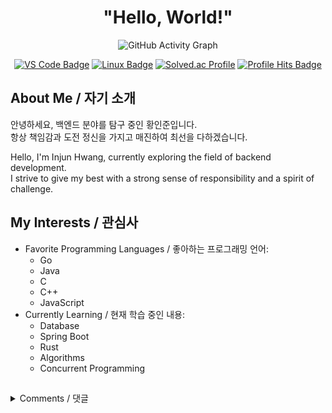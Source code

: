 <div align="center">

# "Hello, World!"

![GitHub Activity Graph](https://github-readme-activity-graph.vercel.app/graph?username=in-jun&theme=high-contrast&height=250)

[![VS Code Badge](https://img.shields.io/badge/Visual%20Studio%20Code-007ACC?style=flat-square&logo=Visual%20Studio%20Code&logoColor=white)](https://code.visualstudio.com/)
[![Linux Badge](https://img.shields.io/badge/Linux-FCC624?style=flat-square&logo=Linux&logoColor=white)](https://www.linux.org/)
[![Solved.ac Profile](https://mazassumnida.wtf/api/mini/generate_badge?boj=dlswns)](https://solved.ac/profile/dlswns)
[![Profile Hits Badge](https://hits.seeyoufarm.com/api/count/incr/badge.svg?url=https%3A%2F%2Fgithub.com%2Fin-jun&count_bg=%23000000&title_bg=%23000000&icon=&icon_color=%23E7E7E7&title=in-jun&edge_flat=true)](https://github.com/in-jun)

</div>

## About Me / 자기 소개

안녕하세요, 백엔드 분야를 탐구 중인 황인준입니다.<br>
항상 책임감과 도전 정신을 가지고 매진하여 최선을 다하겠습니다.<br>

Hello, I'm Injun Hwang, currently exploring the field of backend development.<br>
I strive to give my best with a strong sense of responsibility and a spirit of challenge.<br>

## My Interests / 관심사

-   Favorite Programming Languages / 좋아하는 프로그래밍 언어:
    -   Go
    -   Java
    -   C
    -   C++
    -   JavaScript
-   Currently Learning / 현재 학습 중인 내용:
    -   Database
    -   Spring Boot
    -   Rust
    -   Algorithms
    -   Concurrent Programming

##

<details>
  <summary>Comments / 댓글</summary>

[![Comments / 댓글](https://comment.injunweb.com/api/user/in-jun/svg?theme=black)](https://comment.injunweb.com/in-jun)

</details>
